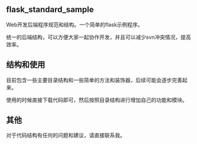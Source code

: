 ## flask_standard_sample ##

Web开发后端程序规范和结构。一个简单的flask示例程序。

统一的后端结构，可以方便大家一起协作开发，并且可以减少svn冲突情况，提高效率。


## 结构和使用 ##

目前包含一些主要目录结构和一些简单的方法和装饰器，后续可能会逐步完善起来。

使用的时候直接下载代码即可，然后按照目录结构进行增加自己的功能和模块。

## 其他 ##

对于代码结构有任何的问题和建议，请直接联系我。